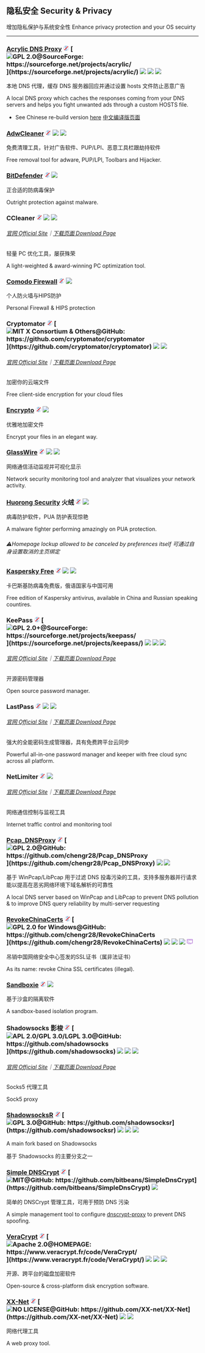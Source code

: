 ## 隐私安全   Security & Privacy

增加隐私保护与系统安全性   Enhance privacy protection and your OS secuirty

---

### [Acrylic DNS Proxy](http://mayakron.altervista.org/wikibase/show.php?id=AcrylicHome) ![](/assets/free.png) [![](/assets/open-source-icon.png "GPL 2.0@SourceForge: https://sourceforge.net/projects/acrylic/")](https://sourceforge.net/projects/acrylic/) ![](/assets/united-states.png) ![](/assets/china.png) ![](/assets/usb.png)

本地 DNS 代理，缓存 DNS 服务器回应并通过设置 hosts 文件防止恶意广告

A local DNS proxy which caches the responses coming from your DNS servers and helps you fight unwanted ads through a custom HOSTS file.

* See Chinese re-build version [here](https://github.com/miaomiaosoft/Acrylic-DNS-Proxy-GUI)   [中文编译版页面](https://github.com/miaomiaosoft/Acrylic-DNS-Proxy-GUI)

### [AdwCleaner](https://toolslib.net/downloads/viewdownload/1-adwcleaner/) ![](/assets/free.png) ![](/assets/earth-globe.png) ![](/assets/usb.png)

免费清理工具，针对广告软件、PUP/LPI、恶意工具栏跟劫持软件

Free removal tool for adware, PUP/LPI, Toolbars and Hijacker.

### [BitDefender](https://www.bitdefender.com/solutions/free.html) ![](/assets/free.png) ![](/assets/united-states.png)

正合适的防病毒保护

Outright protection against malware.

### CCleaner ![](/assets/free.png) ![](/assets/earth-globe.png) ![](/assets/multi_platform.png)

###### [官网 Official Site](https://www.piriform.com/CCLEANER)｜[下载页面 Download Page](https://www.piriform.com/ccleaner/download/standard)

轻量 PC 优化工具，屡获殊荣

A light-weighted & award-winning PC optimization tool.

### [Comodo Firewall](https://personalfirewall.comodo.com/) ![](/assets/free.png) ![](/assets/earth-globe.png)

个人防火墙与HIPS防护

Personal Firewall & HIPS protection

### Cryptomator ![](/assets/free.png) [![](/assets/open-source-icon.png "MIT X Consortium & Others@GitHub: https://github.com/cryptomator/cryptomator")](https://github.com/cryptomator/cryptomator) ![](/assets/earth-globe.png) ![](/assets/multi_platform.png)

###### [官网 Official Site](https://cryptomator.org/)｜[下载页面 Download Page](https://cryptomator.org/downloads/#allVersions)

加密你的云端文件

Free client-side encryption for your cloud files

### [Encrypto](http://macpaw.com/encrypto) ![](/assets/free.png) ![](/assets/united-states.png)

优雅地加密文件

Encrypt your files in an elegant way.

### [GlassWire](https://www.glasswire.com/) ![](/assets/free.png) ![](/assets/earth-globe.png) ![](/assets/multi_platform.png)

网络通信活动监视并可视化显示

Network security monitoring tool and analyzer that visualizes your network activity.

### [Huorong Security](http://www.huorong.cn/) 火绒 ![](/assets/free.png) ![](/assets/china.png)

病毒防护软件，PUA 防护表现惊艳

A malware fighter performing amazingly on PUA protection.

###### ⚠Homepage lockup allowed to be canceled by preferences itself   可通过自身设置取消的主页绑定

### [Kaspersky Free](https://www.kaspersky.com.cn/downloads#tools) ![](/assets/free.png) ![](/assets/china.png) ![](/assets/russia.png)

卡巴斯基防病毒免费版，俄语国家与中国可用

Free edition of Kaspersky antivirus, available in China and Russian speaking countires.

### KeePass ![](/assets/free.png) [![](/assets/open-source-icon.png "GPL 2.0+@SourceForge: https://sourceforge.net/projects/keepass/")](https://sourceforge.net/projects/keepass/) ![](/assets/earth-globe.png) ![](/assets/usb.png) ![](/assets/multi_platform.png)

###### [官网 Official Site](http://keepass.info/)｜[下载页面 Download Page](http://keepass.info/download.html)

开源密码管理器

Open source password manager.

### LastPass ![](/assets/free.png) ![](/assets/earth-globe.png) ![](/assets/multi_platform.png)

###### [官网 Official Site](https://www.lastpass.com/)｜[下载页面 Download Page](https://lastpass.com/misc_download2.php?tab=windows)

强大的全能密码生成管理器，具有免费跨平台云同步

Powerful all-in-one password manager and keeper with free cloud sync across all platform.

### NetLimiter ![](/assets/free.png) ![](/assets/united-states.png)

###### [官网 Official Site](https://www.netlimiter.com/)｜[下载页面 Download Page](https://www.netlimiter.com/download)

网络通信控制与监视工具

Internet traffic control and monitoring tool

### [Pcap\_DNSProxy](https://github.com/chengr28/Pcap_DNSProxy) ![](/assets/free.png) [![](/assets/open-source-icon.png "GPL 2.0@GitHub: https://github.com/chengr28/Pcap_DNSProxy")](https://github.com/chengr28/Pcap_DNSProxy) ![](/assets/united-states.png) ![](/assets/multi_platform.png)

基于 WinPcap/LibPcap 用于过滤 DNS 投毒污染的工具，支持多服务器并行请求能以提高在恶劣网络环境下域名解析的可靠性

A local DNS server based on WinPcap and LibPcap to prevent DNS pollution & to improve DNS query reliability by multi-server requesting

### [RevokeChinaCerts](https://github.com/chengr28/RevokeChinaCerts) ![](/assets/free.png) [![](/assets/open-source-icon.png "GPL 2.0 for Windows@GitHub: https://github.com/chengr28/RevokeChinaCerts")](https://github.com/chengr28/RevokeChinaCerts) ![](/assets/united-states.png) ![](/assets/usb.png) ![](/assets/multi_platform.png) ![](/assets/command-line.png)

吊销中国网络安全中心签发的SSL证书（属非法证书）

As its name: revoke China SSL certificates \(illegal\).

### [Sandboxie](http://www.sandboxie.com/) ![](/assets/free.png) ![](/assets/earth-globe.png)

基于沙盒的隔离软件

A sandbox-based isolation program.

### Shadowsocks 影梭 ![](/assets/free.png) [![](/assets/open-source-icon.png "APL 2.0/GPL 3.0/LGPL 3.0@GitHub: https://github.com/shadowsocks")](https://github.com/shadowsocks) ![](/assets/earth-globe.png) ![](/assets/usb.png) ![](/assets/multi_platform.png)

###### [官网 Official Site](https://shadowsocks.org/en/index.html)｜[下载页面 Download Page](https://shadowsocks.org/en/download/clients.html)

Socks5 代理工具

Sock5 proxy

### [ShadowsocksR](https://breakwa11.github.io/) ![](/assets/free.png) [![](/assets/open-source-icon.png "GPL 3.0@GitHub: https://github.com/shadowsocksr")](https://github.com/shadowsocksr) ![](/assets/earth-globe.png) ![](/assets/usb.png) ![](/assets/multi_platform.png)

A main fork based on Shadowsocks

基于 Shadowsocks 的主要分支之一

### [Simple DNSCrypt](https://simplednscrypt.org/) ![](/assets/free.png) [![](/assets/open-source-icon.png "MIT@GitHub: https://github.com/bitbeans/SimpleDnsCrypt")](https://github.com/bitbeans/SimpleDnsCrypt) ![](/assets/earth-globe.png)

简单的 DNSCrypt 管理工具，可用于预防 DNS 污染

A simple management tool to configure [dnscrypt-proxy](https://dnscrypt.org/) to prevent DNS spoofing.

### [VeraCrypt](https://www.veracrypt.fr/en/Home.html) ![](/assets/free.png) [![](/assets/open-source-icon.png "Apache 2.0@HOMEPAGE: https://www.veracrypt.fr/code/VeraCrypt/")](https://www.veracrypt.fr/code/VeraCrypt/) ![](/assets/earth-globe.png) ![](/assets/usb.png) ![](/assets/multi_platform.png)

开源、跨平台的磁盘加密软件

Open-source & cross-platform disk encryption software.

### [**XX-Net**](https://github.com/XX-net/XX-Net) ![](/assets/free.png) [![](/assets/open-source-icon.png "NO LICENSE@GitHub: https://github.com/XX-net/XX-Net")](https://github.com/XX-net/XX-Net) ![](/assets/earth-globe.png) ![](/assets/usb.png)

网络代理工具

A web proxy tool.

